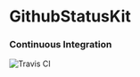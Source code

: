 # GithubStatusKit

### Continuous Integration
![Travis CI](https://travis-ci.org/mattglover/GithubStatusKit.svg?branch=master)
